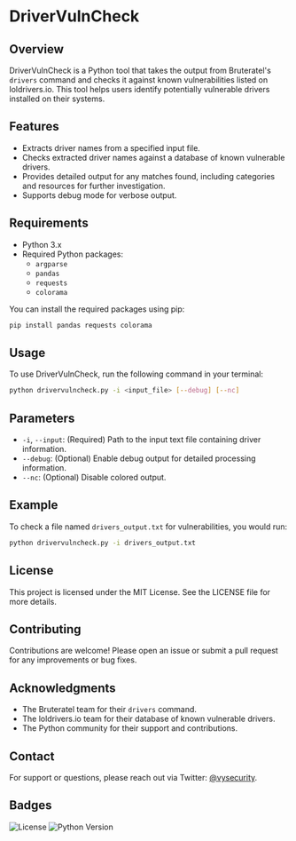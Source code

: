 # DriverVulnCheck

## Overview
DriverVulnCheck is a Python tool that takes the output from Bruteratel's `drivers` command and checks it against known vulnerabilities listed on loldrivers.io. This tool helps users identify potentially vulnerable drivers installed on their systems.

## Features
- Extracts driver names from a specified input file.
- Checks extracted driver names against a database of known vulnerable drivers.
- Provides detailed output for any matches found, including categories and resources for further investigation.
- Supports debug mode for verbose output.

## Requirements
- Python 3.x
- Required Python packages:
  - `argparse`
  - `pandas`
  - `requests`
  - `colorama`

You can install the required packages using pip:

```bash
pip install pandas requests colorama
```

## Usage
To use DriverVulnCheck, run the following command in your terminal:

```bash
python drivervulncheck.py -i <input_file> [--debug] [--nc]
```

## Parameters
- `-i`, `--input`: (Required) Path to the input text file containing driver information.
- `--debug`: (Optional) Enable debug output for detailed processing information.
- `--nc`: (Optional) Disable colored output.

## Example
To check a file named `drivers_output.txt` for vulnerabilities, you would run:

```bash
python drivervulncheck.py -i drivers_output.txt
```

## License
This project is licensed under the MIT License. See the LICENSE file for more details.

## Contributing
Contributions are welcome! Please open an issue or submit a pull request for any improvements or bug fixes.

## Acknowledgments
- The Bruteratel team for their `drivers` command.
- The loldrivers.io team for their database of known vulnerable drivers.
- The Python community for their support and contributions.

## Contact
For support or questions, please reach out via Twitter: [@vysecurity](https://twitter.com/vysecurity).

## Badges
![License](https://img.shields.io/badge/license-MIT-blue.svg)
![Python Version](https://img.shields.io/badge/python-3.x-brightgreen.svg)
